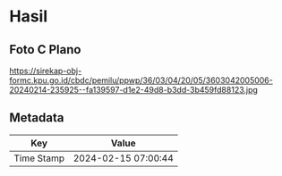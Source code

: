 # Hasil

## Foto C Plano

https://sirekap-obj-formc.kpu.go.id/cbdc/pemilu/ppwp/36/03/04/20/05/3603042005006-20240214-235925--fa139597-d1e2-49d8-b3dd-3b459fd88123.jpg


## Metadata

| Key        | Value               |
| ---------- | ------------------- |
| Time Stamp | 2024-02-15 07:00:44 |




